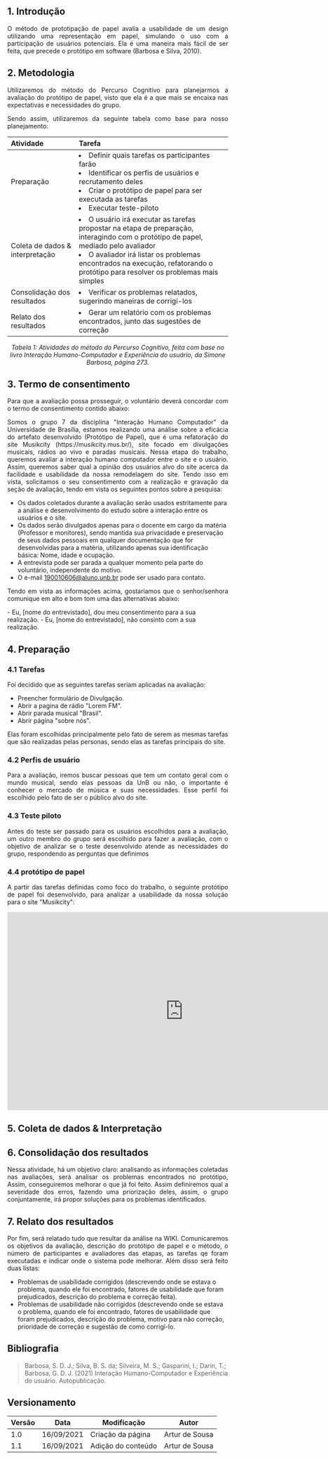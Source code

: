 ## 1. Introdução

<p style="text-align: justify">O método de prototipação de papel avalia a usabilidade de um design utilizando uma representação em papel, simulando o uso com a participação de usuários potenciais. Ela é uma maneira mais fácil de ser feita, que precede o protótipo em software (Barbosa e Silva, 2010).</p>

## 2. Metodologia

<p style="text-align: justify">Utilizaremos do método do Percurso Cognitivo para planejarmos a avaliação do protótipo de papel, visto que ela é a que mais se encaixa nas expectativas e necessidades do grupo.</p>

<p style="text-align: justify">Sendo assim, utilizaremos da seguinte tabela como base para nosso planejamento:</p>

Atividade                        |Tarefa
:--------------------------------|:------
Preparação                       |<li>Definir quais tarefas os participantes farão <li>Identificar os perfis de usuários e recrutamento deles <li>Criar o protótipo de papel para ser executada as tarefas <li>Executar teste-piloto
Coleta de dados & interpretação  |<li>O usuário irá executar as tarefas propostar na etapa de preparação, interagindo com o protótipo de papel, mediado pelo avaliador <li> O avaliador irá listar os problemas encontrados na execução, refatorando o protótipo para resolver os problemas mais simples
Consolidação dos resultados      |<li> Verificar os problemas relatados, sugerindo maneiras de corrigí-los
Relato dos resultados            |<li> Gerar um relatório com os problemas encontrados, junto das sugestões de correção

<p style="text-align: center;"><i>Tabela 1: Atividades do método do Percurso Cognitivo, feita com base no livro Interação Humano-Computador e Experiência do usuário, da Simone Barbosa, página 273. </i></p>

## 3. Termo de consentimento

<p style="text-align: justify">Para que a avaliação possa prosseguir, o voluntário deverá concordar com o termo de consentimento contido abaixo:</p>

<p style="text-align: justify">Somos o grupo 7 da disciplina "Interação Humano Computador" da Universidade de Brasília, estamos realizando uma análise sobre a eficácia do artefato desenvolvido (Protótipo de Papel), que é uma refatoração do site Musikcity (https://musikcity.mus.br/), site focado em divulgações musicais, rádios ao vivo e paradas musicais. Nessa etapa do trabalho, queremos avaliar a interação humano computador entre o site e o usuário. Assim, queremos saber qual a opinião dos usuários alvo do site acerca da facilidade e usabilidade da nossa remodelagem do site. Tendo isso em vista, solicitamos o seu consentimento com a realização e gravação da seção de avaliação, tendo em vista os seguintes pontos sobre a pesquisa:</p>

 - Os dados coletados durante a avaliação serão usados estritamente para a análise e desenvolvimento do estudo sobre a interação entre os usuários e o site.
 - Os dados serão divulgados apenas para o docente em cargo da matéria (Professor e monitores), sendo mantida sua privacidade e preservação de seus dados pessoais em qualquer documentação que for desenvolvidas para a matéria, utilizando apenas sua identificação básica: Nome, idade e ocupação.
 - A entrevista pode ser parada a qualquer momento pela parte do voluntário, independente do motivo.
 - O e-mail 190010606@aluno.unb.br pode ser usado para contato.

<p style="text-align: justify">Tendo em vista as informações acima, gostaríamos que o senhor/senhora comunique em alto e bom tom uma das alternativas abaixo:</p>
 - Eu, [nome do entrevistado], dou meu consentimento para a sua realização.
 - Eu, [nome do entrevistado], não consinto com a sua realização.

## 4. Preparação
 
### 4.1 Tarefas

<p style="text-align: justify">Foi decidido que as seguintes tarefas seriam aplicadas na avaliação:</p>

 - Preencher formulário de Divulgação.
 - Abrir a pagina de rádio "Lorem FM".
 - Abrir parada musical "Brasil".
 - Abrir página "sobre nós".

<p style="text-align: justify">Elas foram escolhidas principalmente pelo fato de serem as mesmas tarefas que são realizadas pelas personas, sendo elas as tarefas principais do site.</p>

### 4.2 Perfis de usuário

<p style="text-align: justify">Para a avaliação, iremos buscar pessoas que tem um contato geral com o mundo musical, sendo elas pessoas da UnB ou não, o importante é conhecer o mercado de música e suas necessidades. Esse perfil foi escolhido pelo fato de ser o público alvo do site.</p>

### 4.3 Teste piloto

<p style="text-align: justify">Antes do teste ser passado para os usuários escolhidos para a avaliação, um outro membro do grupo será escolhido para fazer a avaliação, com o objetivo de analizar se o teste desenvolvido atende as necessidades do grupo, respondendo as perguntas que definimos</p>

### 4.4 protótipo de papel

<p style="text-align: justify">A partir das tarefas definidas como foco do trabalho, o seguinte protótipo de papel foi desenvolvido, para analizar a usabilidade da nossa solução para o site "Musikcity": </p>

<iframe style="border: 1px solid rgba(0, 0, 0, 0.1);" width="800" height="450" src="https://www.figma.com/embed?embed_host=share&url=https%3A%2F%2Fwww.figma.com%2Fproto%2FTCKFL8otcNQAMVXG7EMrgh%2FProt%C3%B3tipo-de-papel%3Fnode-id%3D1%253A2%26scaling%3Dscale-down-width%26page-id%3D0%253A1%26starting-point-node-id%3D1%253A2" allowfullscreen></iframe>


## 5. Coleta de dados & Interpretação

## 6. Consolidação dos resultados

<p style="text-align: justify">Nessa atividade, há um objetivo claro: analisando as informações coletadas nas avaliações, será analisar os problemas encontrados no protótipo, Assim, conseguiremos melhorar o que já foi feito. Assim definiremos qual a severidade dos erros, fazendo uma priorização deles, assim, o grupo conjuntamente, irá propor soluções para os problemas identificados. </p>

## 7. Relato dos resultados

<p style="text-align: justify">Por fim, será relatado tudo que resultar da análise na WIKI. Comunicaremos os objetivos da avaliação, descrição do protótipo de papel e o método, o número de participantes e avaliadores das etapas, as tarefas qe foram executadas e indicar onde o sistema pode melhorar. Além disso será feito duas listas:</p>
 
 - Problemas de usabilidade corrigidos (descrevendo onde se estava o problema, quando ele foi encontrado, fatores de usabilidade que foram prejudicados, descrição do problema e correção feita).
 - Problemas de usabilidade não corrigidos (descrevendo onde se estava o problema, quando ele foi encontrado, fatores de usabilidade que foram prejudicados, descrição do problema, motivo para não correção, prioridade de correção e sugestão de como corrigí-lo.

## Bibliografia

 >Barbosa, S. D. J.; Silva, B. S. da; Silveira, M. S.; Gasparini, I.; Darin, T.; Barbosa, G. D. J. (2021) Interação Humano-Computador e Experiência do usuário. Autopublicação.

 ## Versionamento

 Versão|Data      |Modificação        |Autor
-------|----------|-------------------|--------
1.0    |16/09/2021|Criação da página  | Artur de Sousa
1.1    |16/09/2021|Adição do conteúdo | Artur de Sousa


